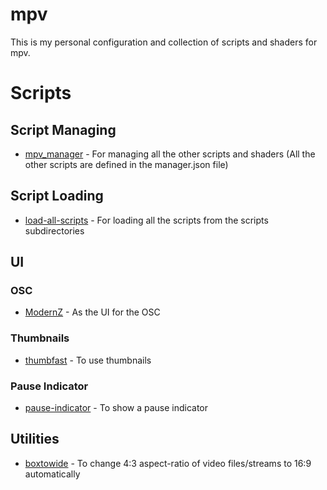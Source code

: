 # mpv
This is my personal configuration and collection of scripts and shaders for mpv.


# Scripts
## Script Managing
* [mpv_manager](https://github.com/po5/mpv_manager) - For managing all the other scripts and shaders (All the other scripts are defined in the manager.json file)

## Script Loading
* [load-all-scripts](https://github.com/ang3lo-azevedo/mpv-load-all-scripts) - For loading all the scripts from the scripts subdirectories


## UI
### OSC
* [ModernZ](https://github.com/Samillion/ModernZ) - As the UI for the OSC

### Thumbnails
* [thumbfast](https://github.com/po5/thumbfast) - To use thumbnails

### Pause Indicator
* [pause-indicator](https://github.com/thisisshihan/mpv-player-config-snad/blob/mpv-config-snad-windows-ubuntu-linux-macos/removed_conf/scripts/pause-indicator.lua) - To show a pause indicator


## Utilities
* [boxtowide](https://github.com/Samillion/mpv-boxtowide) - To change 4:3 aspect-ratio of video files/streams to 16:9 automatically 
